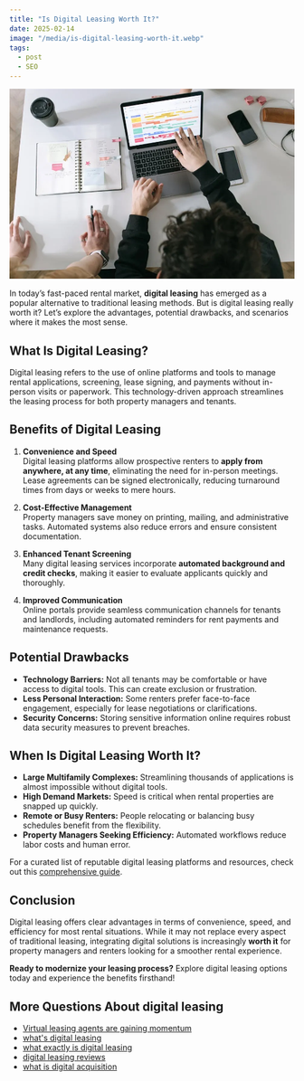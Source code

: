 ```yaml
---
title: "Is Digital Leasing Worth It?"
date: 2025-02-14
image: "/media/is-digital-leasing-worth-it.webp"
tags:
  - post
  - SEO
---
```


![Is Digital Leasing Worth It?](/media/is-digital-leasing-worth-it.webp)

In today’s fast-paced rental market, **digital leasing** has emerged as a popular alternative to traditional leasing methods. But is digital leasing really worth it? Let’s explore the advantages, potential drawbacks, and scenarios where it makes the most sense.

## What Is Digital Leasing?

Digital leasing refers to the use of online platforms and tools to manage rental applications, screening, lease signing, and payments without in-person visits or paperwork. This technology-driven approach streamlines the leasing process for both property managers and tenants.

## Benefits of Digital Leasing

1. **Convenience and Speed**  
   Digital leasing platforms allow prospective renters to **apply from anywhere, at any time**, eliminating the need for in-person meetings. Lease agreements can be signed electronically, reducing turnaround times from days or weeks to mere hours.

2. **Cost-Effective Management**  
   Property managers save money on printing, mailing, and administrative tasks. Automated systems also reduce errors and ensure consistent documentation.

3. **Enhanced Tenant Screening**  
   Many digital leasing services incorporate **automated background and credit checks**, making it easier to evaluate applicants quickly and thoroughly.

4. **Improved Communication**  
   Online portals provide seamless communication channels for tenants and landlords, including automated reminders for rent payments and maintenance requests.

## Potential Drawbacks

- **Technology Barriers:** Not all tenants may be comfortable or have access to digital tools. This can create exclusion or frustration.
- **Less Personal Interaction:** Some renters prefer face-to-face engagement, especially for lease negotiations or clarifications.
- **Security Concerns:** Storing sensitive information online requires robust data security measures to prevent breaches.

## When Is Digital Leasing Worth It?

- **Large Multifamily Complexes:** Streamlining thousands of applications is almost impossible without digital tools.
- **High Demand Markets:** Speed is critical when rental properties are snapped up quickly.
- **Remote or Busy Renters:** People relocating or balancing busy schedules benefit from the flexibility.
- **Property Managers Seeking Efficiency:** Automated workflows reduce labor costs and human error.

For a curated list of reputable digital leasing platforms and resources, check out this [comprehensive guide](https://curiouslists.com/posts/digital-leasing).

## Conclusion

Digital leasing offers clear advantages in terms of convenience, speed, and efficiency for most rental situations. While it may not replace every aspect of traditional leasing, integrating digital solutions is increasingly **worth it** for property managers and renters looking for a smoother rental experience.

**Ready to modernize your leasing process?** Explore digital leasing options today and experience the benefits firsthand!

## More Questions About digital leasing

- [Virtual leasing agents are gaining momentum](/posts/virtual-leasing-agents-are-gaining-momentum)
- [what's digital leasing](/posts/what-s-digital-leasing)
- [what exactly is digital leasing](/posts/what-exactly-is-digital-leasing)
- [digital leasing reviews](/posts/digital-leasing-reviews)
- [what is digital acquisition](/posts/what-is-digital-acquisition)
